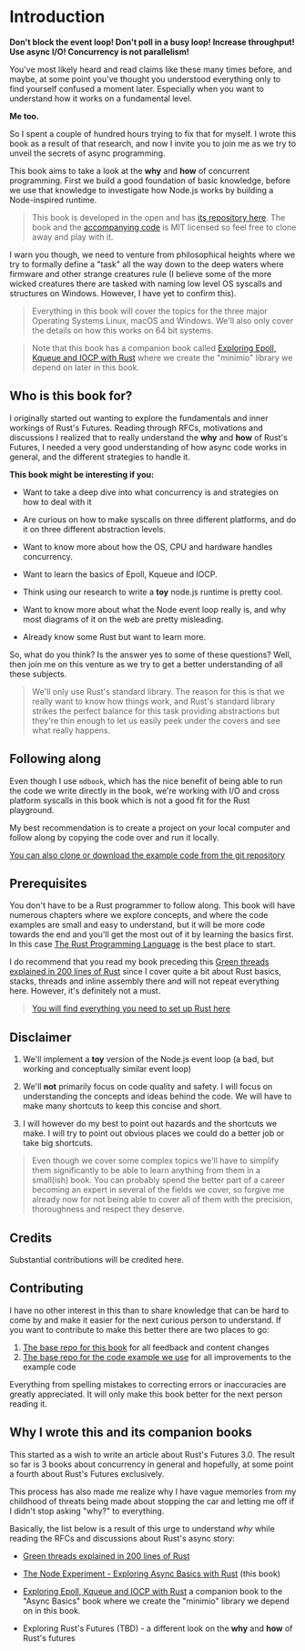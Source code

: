 # Introduction

**Don't block the event loop! Don't poll in a busy loop! Increase throughput! Use async I/O! Concurrency is not parallelism!**

You've most likely heard and read claims like these many times before,
and maybe, at some point you've thought you understood everything
only to find yourself confused a moment later. Especially when you want to
understand how it works on a fundamental level.

**Me too.**

So I spent a couple of hundred hours trying to fix that for myself. I wrote
this book as a result of that research, and now I invite you to join me as we try
to unveil the secrets of async programming.

This book aims to take a look at the **why** and **how** of concurrent programming. First we build
a good foundation of basic knowledge, before we use that knowledge to investigate how Node.js works
by building a Node-inspired runtime.

> This book is developed in the open and has [its repository here](https://github.com/cfsamson/book-exploring-async-basics).
> The book and the [accompanying code](https://github.com/cfsamson/examples-node-eventloop) is MIT licensed so feel free to clone away
> and play with it.

I warn you though, we need to venture from philosophical heights where we try to
formally define a "task" all the way down to the deep waters where firmware and
other strange creatures rule (I believe some of the more wicked creatures there
are tasked with naming low level OS syscalls and structures on Windows. However, I
have yet to confirm this).

> Everything in this book will cover the topics for the three major Operating Systems
> Linux, macOS and Windows. We'll also only cover the details on how this works
> on 64 bit systems.

> Note that this book has a companion book called [Exploring Epoll, Kqueue and IOCP with Rust](https://github.com/cfsamson/book-exploring-epoll-kqueue-iocp) where we create the "minimio" library we depend on later in this book.

## Who is this book for?

I originally started out wanting to explore the fundamentals and inner workings
of Rust's Futures. Reading through RFCs, motivations and discussions I realized
that to really understand the **why** and **how** of Rust's Futures, I needed a very good
understanding of how async code works in general, and the different strategies to handle it.

**This book might be interesting if you:**

- Want to take a deep dive into what concurrency is and strategies on how to deal with it

- Are curious on how to make syscalls on three different platforms, and do it on three different abstraction levels.

- Want to know more about how the OS, CPU and hardware handles concurrency.

- Want to learn the basics of Epoll, Kqueue and IOCP.

- Think using our research to write a **toy** node.js runtime is pretty cool.

- Want to know more about what the Node event loop really is, and why most diagrams of it on the web are pretty misleading.

- Already know some Rust but want to learn more.

So, what do you think? Is the answer yes to some of these questions? Well, then join me on this venture
as we try to get a better understanding of all these subjects.

> We'll only use Rust's standard library. The reason for this is that we really want to know how things
> work, and Rust's standard library strikes the perfect balance for this task providing abstractions
> but they're thin enough to let us easily peek under the covers and see what really happens.

## Following along

Even though I use `mdbook`, which has the nice benefit of being able to run
the code we write directly in the book, we're working with I/O and cross
platform syscalls in this book which is not a good fit for the Rust playground.

My best recommendation is to create a project on your local
computer and follow along by copying the code over and run it locally.

[You can also clone or download the example code from the git repository](https://github.com/cfsamson/examples-node-eventloop)

## Prerequisites

You don't have to be a Rust programmer to follow along. This book will have numerous chapters where
we explore concepts, and where the code examples are small and easy to understand, but it will
be more code towards the end and you'll get the most out of it by learning the basics first. In this case [The Rust Programming Language](https://doc.rust-lang.org/book/title-page.html) is the best place to start.

I do recommend that you read my book preceding this [Green threads explained in 200 lines of Rust](https://app.gitbook.com/@cfsamson/s/green-threads-explained-in-200-lines-of-rust/)
since I cover quite a bit about Rust basics, stacks, threads and inline assembly there and
will not repeat everything here. However, it's definitely not a must.

> [You will find everything you need to set up Rust here](https://www.rust-lang.org/tools/install)

## Disclaimer

1. We'll implement a **toy** version of the Node.js event loop (a bad, but working and conceptually similar event loop)

2. We'll **not** primarily focus on code quality and safety.
   I will focus on understanding the concepts and ideas behind the code. We will have to make
   many shortcuts to keep this concise and short.

3. I will however do my best to point out hazards and the shortcuts we make.
   I will try to point out obvious places we could do a better job or take big
   shortcuts.

> Even though we
> cover some complex topics we'll have to simplify them significantly to be able
> to learn anything from them in a small(ish) book. You can probably spend the better
> part of a career becoming an expert in several of the fields we cover, so forgive
> me already now for not being able to cover all of them with the precision,
> thoroughness and respect they deserve.

## Credits

Substantial contributions will be credited here.

## Contributing

I have no other interest in this than to share knowledge that can be hard to
come by and make it easier for the next curious person to understand. If you want to
contribute to make this better there are two places to go:

1. [The base repo for this book](https://github.com/cfsamson/book-exploring-async-basics) for all feedback and content changes
2. [The base repo for the code example we use](https://github.com/cfsamson/examples-node-eventloop) for all improvements to the example code

Everything from spelling mistakes to correcting errors or inaccuracies are greatly appreciated. It will only make this book better for the next person reading it.

## Why I wrote this and its companion books

This started as a wish to write an article about Rust's Futures 3.0. The result so far is
3 books about concurrency in general and hopefully, at some point a fourth about Rust's Futures exclusively.

This process has also made me realize why I have vague memories from my childhood
of threats being made about stopping the car and letting me off if I didn't stop
asking "why?" to everything.

Basically, the list below is a result of this urge to understand _why_ while
reading the RFCs and discussions about Rust's async story:

- [Green threads explained in 200 lines of Rust](https://app.gitbook.com/@cfsamson/s/green-threads-explained-in-200-lines-of-rust/)

- [The Node Experiment - Exploring Async Basics with Rust](https://cfsamson.github.io/book-exploring-async-basics/) (this book)

- [Exploring Epoll, Kqueue and IOCP with Rust](https://github.com/cfsamson/book-exploring-epoll-kqueue-iocp) a companion book to the "Async Basics" book where we create the "minimio" library we depend on in this book.

- Exploring Rust's Futures (TBD) - a different look on the **why** and **how** of Rust's futures
